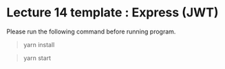 # Lecture 14 template : Express (JWT)

Please run the following command before running program.

>yarn install

>yarn start
